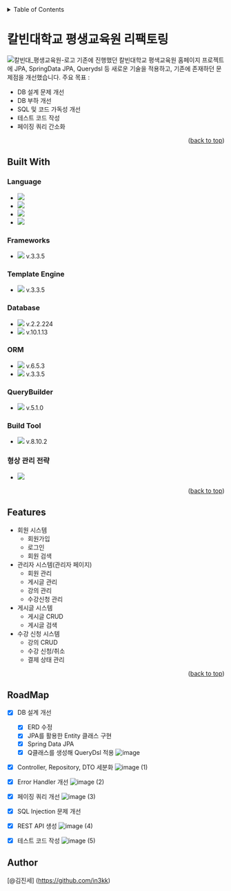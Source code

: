 <!-- TABLE OF CONTENTS -->
<details>
  <summary>Table of Contents</summary>
  <ul>
    <li>
      <a href="#칼빈대학교-평생교육원-리팩토링">About The Project</a>
      <ul>
        <li>
          <a href="#built-with">Built With</a>
          <ul>
            <li><a href="#language">Language</a></li>
            <li><a href="#frameworks">Frameworks</a></li>
            <li><a href="#template-engine">Template Engine</a></li>
            <li><a href="#database">Database</a></li>
            <li><a href="#orm">ORM</a></li>
            <li><a href="#querybuilder">QueryBuilder</a></li>
            <li><a href="#build-tool">Build Tool</a></li>
            <li><a href="#형상-관리-전략">형상 관리 전략</a></li>
          </ul>
        </li>
      </ul>
    </li>
    <li><a href="#features">Features</a></li>
    <li><a href="#roadmap">RoadMap</a></li>
    <li><a href="#author">Author</a></li>
  </ul>
</details>

# 칼빈대학교 평생교육원 리팩토링
![칼빈대_평생교육원-로고](https://github.com/user-attachments/assets/a78cad9f-3977-46ff-a751-e595f5435c6f)
기존에 진행했던 칼빈대학교 평색교육원 홈페이지 프로젝트에 JPA, SpringData JPA, Querydsl 등 새로운 기술을 적용하고, 기존에 존재하던 문제점을 개선했습니다.
주요 목표 : 
* DB 설계 문제 개선
* DB 부하 개선
* SQL 및 코드 가독성 개선
* 테스트 코드 작성
* 페이징 쿼리 간소화

<p align="right">(<a href="#readme-top">back to top</a>)</p>


## Built With

### Language

* <img src="https://img.shields.io/badge/Java-007396?style=for-the-badge&logo=java&logoColor=white">
* <img src="https://img.shields.io/badge/HTML5-E34F26?style=for-the-badge&logo=HTML5&logoColor=white">
* <img src="https://img.shields.io/badge/CSS3-1572B6?style=for-the-badge&logo=CSS3&logoColor=white">
* <img src="https://img.shields.io/badge/JavaScript-F7DF1E?style=for-the-badge&logo=JavaScript&logoColor=white">

### Frameworks

* <img src="https://img.shields.io/badge/Spring Boot-6DB33F?style=for-the-badge&logo=Spring Boot&logoColor=white"> v.3.3.5

### Template Engine

* <img src="https://img.shields.io/badge/Thymeleaf-005F0F?style=for-the-badge&logo=Thymeleaf&logoColor=white"> v.3.3.5

### Database

* <img src="https://img.shields.io/badge/H2-003D8F?style=for-the-badge&logo=H2&logoColor=white"> v.2.2.224
* <img src="https://img.shields.io/badge/MariaDB-003545?style=for-the-badge&logo=MariaDB&logoColor=white"> v.10.1.13

### ORM

* <img src="https://img.shields.io/badge/JPA(Hibernate)-59666C?style=for-the-badge&logo=hibernate&logoColor=white"> v.6.5.3
* <img src="https://img.shields.io/badge/Spring Data JPA-6DB33F?style=for-the-badge&logo=Spring Data JPA&logoColor=white"> v.3.3.5

### QueryBuilder

* <img src="https://img.shields.io/badge/QueryDSL-2596BE?style=for-the-badge&logo=QueryDSL&logoColor=white"> v.5.1.0

### Build Tool

* <img src="https://img.shields.io/badge/Gradle-02303A?style=for-the-badge&logo=Gradle&logoColor=white"> v.8.10.2

### 형상 관리 전략

* <img src="https://img.shields.io/badge/Git-F05032?style=for-the-badge&logo=Git&logoColor=white">

<p align="right">(<a href="#readme-top">back to top</a>)</p>


## Features

* 회원 시스템
  * 회원가입
  * 로그인
  * 회원 검색
* 관리자 시스템(관리자 페이지)
  * 회원 관리
  * 게시글 관리
  * 강의 관리
  * 수강신청 관리
* 게시글 시스템
  * 게시글 CRUD
  * 게시글 검색
* 수강 신청 시스템
  * 강의 CRUD
  * 수강 신청/취소
  * 결제 상태 관리

<p align="right">(<a href="#readme-top">back to top</a>)</p>

## RoadMap

- [x] DB 설계 개선
  - [x] ERD 수정
  - [x] JPA를 활용한 Entity 클래스 구현
  - [x] Spring Data JPA
  - [x] Q클래스를 생성해 QueryDsl 적용
![image](https://github.com/user-attachments/assets/46fee5db-628c-4a4a-9e38-c3007630f750)

- [x] Controller, Repository, DTO 세분화
![image (1)](https://github.com/user-attachments/assets/fbaf0794-d7e5-4f2e-8b7e-cf06976e6bbd)

- [x] Error Handler 개선
![image (2)](https://github.com/user-attachments/assets/df847d9a-2b75-47a7-a3ac-a1a469d21966)

- [x] 페이징 쿼리 개선
![image (3)](https://github.com/user-attachments/assets/d6d60c67-b3e4-4784-aeb3-c447eab119c4)

- [x] SQL Injection 문제 개선
- [x] REST API 생성
![image (4)](https://github.com/user-attachments/assets/f13e8ba1-33a1-4533-8069-2c59a98df138)

- [x] 테스트 코드 작성
![image (5)](https://github.com/user-attachments/assets/08d47ac3-bf95-4c4f-8ce0-f23ecbb33d1d)

## Author

[@김진세] (https://github.com/in3kk)
